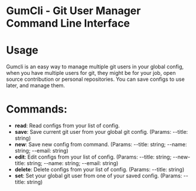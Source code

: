 # GumCli - Git User Manager Command Line Interface

# Usage
Gumcli is an easy way to manage multiple git users in your global config, when you have multiple users for git, they might be for your job, open source contribution or personal repositories. You can save configs to use later, and manage them.

#  Commands:
  - **read**:    Read configs from your list of config. 
  - **save**:    Save current git user from your global git config. (Params: --title: string)
  - **new**:     Save new config from command. (Params: --title: string; --name: string; --email: string)
  - **edit**:    Edit configs from your list of config. (Params: --title: string; --new-title: string; --name: string; --email: string)
  - **delete**:  Delete configs from your list of config. (Params: --title: string)
  - **set**:     Set your global git user from one of your saved config. (Params: --title: string)
